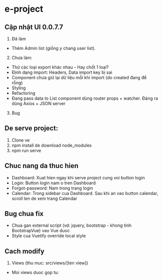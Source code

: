 # e-project

## Cập nhật UI 0.0.7.7

1. Đã làm

- Thêm Admin list (giống y chang user list).

2. Chưa làm:

- Thử các loại export khác nhau - Hay chốt 1 loại?
- Định dạng import: Headers, Data import key bị sai
- Component chưa giữ lại dữ liệu mỗi khi import (do created đang để rỗng)
- Styling
- Refactoring
- Đang pass data to List component dùng router props + watcher. Đáng ra dùng Axios + JSON server

3. Bug

## De serve project:

1. Clone ve
2. npm install de download node_modules
3. npm run serve

## Chuc nang da thuc hien

- Dashboard: Xuat hien ngay khi serve project cung voi button login
- Login: Button login nam o tren Dashboard
- Forgot-password: Nam trong trang login
- Calendar: Trong sidebar cua Dashboard. Sau khi an vao button calendar, scroll len de xem trang
  Calendar

## Bug chua fix

- Chua gan external script (vd: jquery, bootstrap - khong tinh BootstrapVue) vao Vue duoc
- Style cua Vuetify override local style

## Cach modify

1. Views (thu muc: src/views/[ten view])

- Moi views duoc gop tu: <template> [ten view].html; <script> main.js; <style> main.css
- File main.js import external scripts cua AdminLTE (dang bi bug)
- File main.css import external styles cua AdminLTE.

2. Router (thu muc: src/router/index.js)

3. Link github AdminLTE: https://github.com/ColorlibHQ/AdminLTE

---

## Project start custom

```
npm start
```

## Project setup

```
npm install
```

### Compiles and hot-reloads for development

```
npm run serve
```

### Compiles and minifies for production

```
npm run build
```

### Lints and fixes files

```
npm run lint
```

### Customize configuration

See [Configuration Reference](https://cli.vuejs.org/config/).
